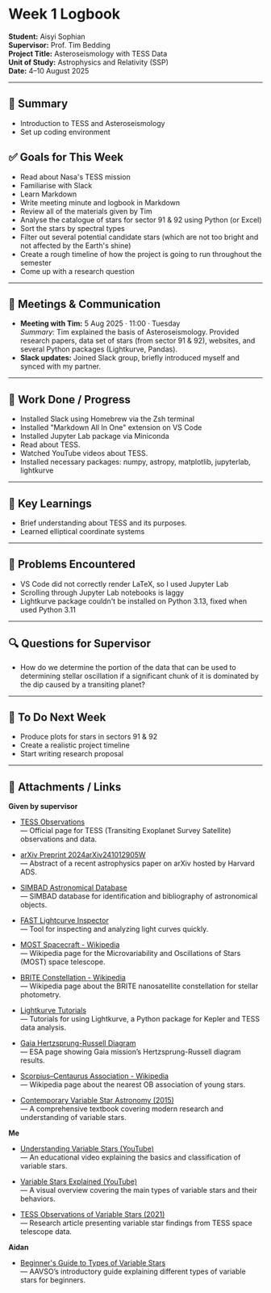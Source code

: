 # Week 1 Logbook
**Student:** Aisyi Sophian  
**Supervisor:** Prof. Tim Bedding  
**Project Title:** Asteroseismology with TESS Data  
**Unit of Study:** Astrophysics and Relativity (SSP)  
**Date:** 4–10 August 2025  

---

## 📖 Summary
- Introduction to TESS and Asteroseismology
- Set up coding environment

## ✅ Goals for This Week
- Read about Nasa's TESS mission
- Familiarise with Slack
- Learn Markdown
- Write meeting minute and logbook in Markdown
- Review all of the materials given by Tim
- Analyse the catalogue of stars for sector 91 & 92 using Python (or Excel)
- Sort the stars by spectral types
- Filter out several potential candidate stars (which are not too bright and not affected by the Earth's shine)
- Create a rough timeline of how the project is going to run throughout the semester
- Come up with a research question

---

## 📅 Meetings & Communication
- **Meeting with Tim:** 5 Aug 2025 · 11:00 · Tuesday  
  *Summary:* Tim explained the basis of Asteroseismology. Provided research papers, data set of stars (from sector 91 & 92), websites, and several Python packages (Lightkurve, Pandas).
- **Slack updates:** Joined Slack group, briefly introduced myself and synced with my partner.

---

## 🧠 Work Done / Progress
- Installed Slack using Homebrew via the Zsh terminal
- Installed "Markdown All In One" extension on VS Code
- Installed Jupyter Lab package via Miniconda
- Read about TESS.
- Watched YouTube videos about TESS.
- Installed necessary packages: numpy, astropy, matplotlib, jupyterlab, lightkurve

---

## 📌 Key Learnings
- Brief understanding about TESS and its purposes.
- Learned elliptical coordinate systems

---

## 🧩 Problems Encountered
- VS Code did not correctly render LaTeX, so I used Jupyter Lab
- Scrolling through Jupyter Lab notebooks is laggy
- Lightkurve package couldn't be installed on Python 3.13, fixed when used Python 3.11

---

## 🔍 Questions for Supervisor
- How do we determine the portion of the data that can be used to determining stellar oscillation if a significant chunk of it is dominated by the dip caused by a transiting planet?

---

## 📘 To Do Next Week
- Produce plots for stars in sectors 91 & 92
- Create a realistic project timeline
- Start writing research proposal

---

## 📎 Attachments / Links

**Given by supervisor**

- [TESS Observations](https://tess.mit.edu/observations/)  
  — Official page for TESS (Transiting Exoplanet Survey Satellite) observations and data.

- [arXiv Preprint 2024arXiv241012905W](https://ui.adsabs.harvard.edu/abs/2024arXiv241012905W/abstract)  
  — Abstract of a recent astrophysics paper on arXiv hosted by Harvard ADS.

- [SIMBAD Astronomical Database](https://simbad.u-strasbg.fr/simbad/sim-fid)  
  — SIMBAD database for identification and bibliography of astronomical objects.

- [FAST Lightcurve Inspector](https://fast-lightcurve-inspector.osc-fr1.scalingo.io/)  
  — Tool for inspecting and analyzing light curves quickly.

- [MOST Spacecraft - Wikipedia](https://en.wikipedia.org/wiki/MOST_(spacecraft))  
  — Wikipedia page for the Microvariability and Oscillations of Stars (MOST) space telescope.

- [BRITE Constellation - Wikipedia](https://en.wikipedia.org/wiki/BRITE)  
  — Wikipedia page about the BRITE nanosatellite constellation for stellar photometry.

- [Lightkurve Tutorials](https://lightkurve.github.io/lightkurve/tutorials/index.html)  
  — Tutorials for using Lightkurve, a Python package for Kepler and TESS data analysis.

- [Gaia Hertzsprung-Russell Diagram](https://sci.esa.int/web/gaia/-/60198-gaia-hertzsprung-russell-diagram)  
  — ESA page showing Gaia mission’s Hertzsprung-Russell diagram results.

- [Scorpius–Centaurus Association - Wikipedia](https://en.wikipedia.org/wiki/Scorpius%E2%80%93Centaurus_association)  
  — Wikipedia page about the nearest OB association of young stars.

- [Contemporary Variable Star Astronomy (2015)](https://ui.adsabs.harvard.edu/abs/2015pust.book.....C/abstract)  
  — A comprehensive textbook covering modern research and understanding of variable stars.

**Me**
- [Understanding Variable Stars (YouTube)](https://youtu.be/uOxuTLPAlzI?si=lQCK971BC45pl6g0)  
  — An educational video explaining the basics and classification of variable stars.

- [Variable Stars Explained (YouTube)](https://youtu.be/Q4KjvPIbgMI?si=uhpBMJZzY6B9qt79)  
  — A visual overview covering the main types of variable stars and their behaviors.

- [TESS Observations of Variable Stars (2021)](https://iopscience.iop.org/article/10.3847/1538-3881/ab8a48)  
  — Research article presenting variable star findings from TESS space telescope data.


**Aidan**

- [Beginner's Guide to Types of Variable Stars](https://www.aavso.org/types-of-variables-guide-for-beginners)  
  — AAVSO’s introductory guide explaining different types of variable stars for beginners.
